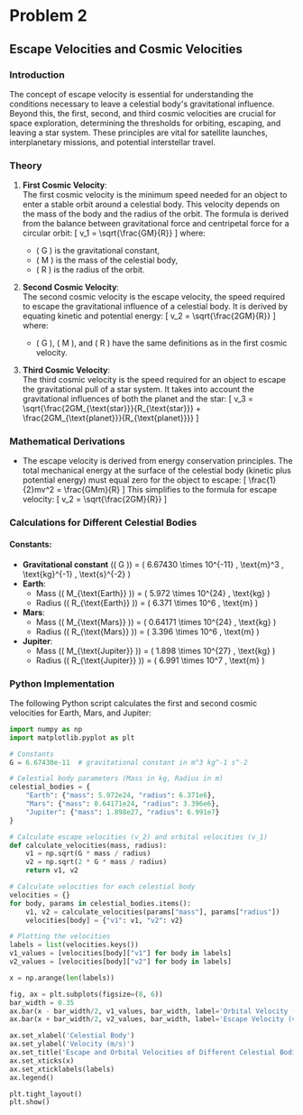 # Problem 2

## Escape Velocities and Cosmic Velocities

### Introduction
The concept of escape velocity is essential for understanding the conditions necessary to leave a celestial body's gravitational influence. Beyond this, the first, second, and third cosmic velocities are crucial for space exploration, determining the thresholds for orbiting, escaping, and leaving a star system. These principles are vital for satellite launches, interplanetary missions, and potential interstellar travel.

### Theory

1. **First Cosmic Velocity**:  
   The first cosmic velocity is the minimum speed needed for an object to enter a stable orbit around a celestial body. This velocity depends on the mass of the body and the radius of the orbit. The formula is derived from the balance between gravitational force and centripetal force for a circular orbit:
   \[
   v_1 = \sqrt{\frac{GM}{R}}
   \]
   where:
   - \( G \) is the gravitational constant,
   - \( M \) is the mass of the celestial body,
   - \( R \) is the radius of the orbit.

2. **Second Cosmic Velocity**:  
   The second cosmic velocity is the escape velocity, the speed required to escape the gravitational influence of a celestial body. It is derived by equating kinetic and potential energy:
   \[
   v_2 = \sqrt{\frac{2GM}{R}}
   \]
   where:
   - \( G \), \( M \), and \( R \) have the same definitions as in the first cosmic velocity.

3. **Third Cosmic Velocity**:  
   The third cosmic velocity is the speed required for an object to escape the gravitational pull of a star system. It takes into account the gravitational influences of both the planet and the star:
   \[
   v_3 = \sqrt{\frac{2GM_{\text{star}}}{R_{\text{star}}} + \frac{2GM_{\text{planet}}}{R_{\text{planet}}}}
   \]

### Mathematical Derivations
- The escape velocity is derived from energy conservation principles. The total mechanical energy at the surface of the celestial body (kinetic plus potential energy) must equal zero for the object to escape:
  \[
  \frac{1}{2}mv^2 = \frac{GMm}{R}
  \]
  This simplifies to the formula for escape velocity:
  \[
  v_2 = \sqrt{\frac{2GM}{R}}
  \]

### Calculations for Different Celestial Bodies

#### Constants:
- **Gravitational constant** (\( G \)) = \( 6.67430 \times 10^{-11} \, \text{m}^3 \, \text{kg}^{-1} \, \text{s}^{-2} \)
- **Earth**:
  - Mass (\( M_{\text{Earth}} \)) = \( 5.972 \times 10^{24} \, \text{kg} \)
  - Radius (\( R_{\text{Earth}} \)) = \( 6.371 \times 10^6 \, \text{m} \)
- **Mars**:
  - Mass (\( M_{\text{Mars}} \)) = \( 0.64171 \times 10^{24} \, \text{kg} \)
  - Radius (\( R_{\text{Mars}} \)) = \( 3.396 \times 10^6 \, \text{m} \)
- **Jupiter**:
  - Mass (\( M_{\text{Jupiter}} \)) = \( 1.898 \times 10^{27} \, \text{kg} \)
  - Radius (\( R_{\text{Jupiter}} \)) = \( 6.991 \times 10^7 \, \text{m} \)

### Python Implementation
The following Python script calculates the first and second cosmic velocities for Earth, Mars, and Jupiter:

```python
import numpy as np
import matplotlib.pyplot as plt

# Constants
G = 6.67430e-11  # gravitational constant in m^3 kg^-1 s^-2

# Celestial body parameters (Mass in kg, Radius in m)
celestial_bodies = {
    "Earth": {"mass": 5.972e24, "radius": 6.371e6},
    "Mars": {"mass": 0.64171e24, "radius": 3.396e6},
    "Jupiter": {"mass": 1.898e27, "radius": 6.991e7}
}

# Calculate escape velocities (v_2) and orbital velocities (v_1)
def calculate_velocities(mass, radius):
    v1 = np.sqrt(G * mass / radius)
    v2 = np.sqrt(2 * G * mass / radius)
    return v1, v2

# Calculate velocities for each celestial body
velocities = {}
for body, params in celestial_bodies.items():
    v1, v2 = calculate_velocities(params["mass"], params["radius"])
    velocities[body] = {"v1": v1, "v2": v2}

# Plotting the velocities
labels = list(velocities.keys())
v1_values = [velocities[body]["v1"] for body in labels]
v2_values = [velocities[body]["v2"] for body in labels]

x = np.arange(len(labels))

fig, ax = plt.subplots(figsize=(8, 6))
bar_width = 0.35
ax.bar(x - bar_width/2, v1_values, bar_width, label='Orbital Velocity (v1)')
ax.bar(x + bar_width/2, v2_values, bar_width, label='Escape Velocity (v2)')

ax.set_xlabel('Celestial Body')
ax.set_ylabel('Velocity (m/s)')
ax.set_title('Escape and Orbital Velocities of Different Celestial Bodies')
ax.set_xticks(x)
ax.set_xticklabels(labels)
ax.legend()

plt.tight_layout()
plt.show()
